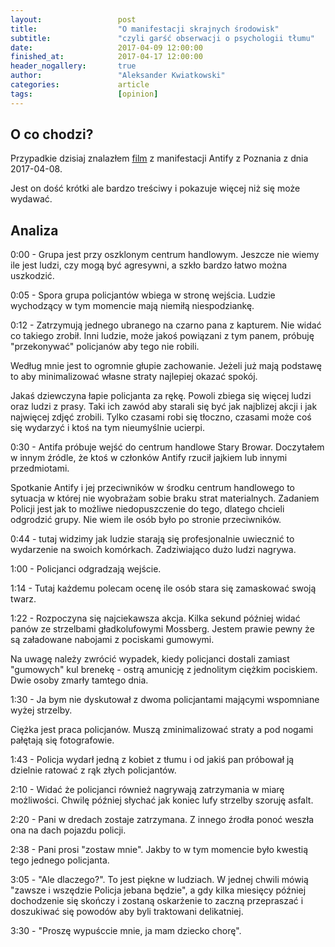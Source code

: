 ```yaml
---
layout:                 post
title:                  "O manifestacji skrajnych środowisk"
subtitle:               "czyli garść obserwacji o psychologii tłumu"
date:                   2017-04-09 12:00:00
finished_at:            2017-04-17 12:00:00
header_nogallery:       true
author:                 "Aleksander Kwiatkowski"
categories:             article
tags:                   [opinion]
---
```


[wtk1]: http://wtkplay.pl/video-id-31898-pokojowa_manifestacja_zamienila_sie_w_zamieszki
[wtk2]: http://wtkplay.pl/video-id-31890-zadyma_na_manifestacji_anarchistow

O co chodzi?
------------

Przypadkie dzisiaj znalazłem [film][wtk2] z manifestacji Antify z Poznania
z dnia 2017-04-08.

Jest on dość krótki ale bardzo treściwy i pokazuje więcej niż się może wydawać.

Analiza
-------

0:00 - Grupa jest przy oszklonym centrum handlowym. Jeszcze nie wiemy ile jest ludzi,
czy mogą być agresywni, a szkło bardzo łatwo można uszkodzić.

0:05 - Spora grupa policjantów wbiega w stronę wejścia. Ludzie wychodzący w tym
momencie mają niemiłą niespodziankę.

0:12 - Zatrzymują jednego ubranego na czarno pana z kapturem. Nie widać co takiego
zrobił. Inni ludzie, może jakoś powiązani z tym panem, próbuję "przekonywać"
policjanów aby tego nie robili.

Według mnie jest to ogromnie głupie zachowanie. Jeżeli już mają podstawę to
aby minimalizować własne straty najlepiej okazać spokój.

Jakaś dziewczyna łapie policjanta za rękę. Powoli zbiega się więcej ludzi oraz
ludzi z prasy. Taki ich zawód aby starali się być jak najblizej akcji i jak
najwięcej zdjęć zrobili. Tylko czasami robi się tłoczno, czasami może coś
się wydarzyć i ktoś na tym nieumyślnie ucierpi.

0:30 - Antifa próbuje wejść do centrum handlowe Stary Browar. Doczytałem w innym
źródle, że ktoś w członków Antify rzucił jajkiem lub innymi przedmiotami.

Spotkanie Antify i jej przeciwników w środku centrum handlowego to sytuacja w
której nie wyobrażam sobie braku strat materialnych. Zadaniem Policji jest
jak to możliwe niedopuszczenie do tego, dlatego chcieli odgrodzić grupy.
Nie wiem ile osób było po stronie przeciwników.

0:44 - tutaj widzimy jak ludzie starają się profesjonalnie uwiecznić to
wydarzenie na swoich komórkach. Zadziwiająco dużo ludzi nagrywa.

1:00 - Policjanci odgradzają wejście.

1:14 - Tutaj każdemu polecam ocenę ile osób stara się zamaskować swoją twarz.

1:22 - Rozpoczyna się najciekawsza akcja. Kilka sekund później widać panów
ze strzelbami gładkolufowymi Mossberg. Jestem prawie pewny że są załadowane
nabojami z pociskami gumowymi.

Na uwagę należy zwrócić wypadek, kiedy policjanci dostali zamiast
"gumowych" kul brenekę - ostrą amunicję z jednolitym ciężkim pociskiem.
Dwie osoby zmarły tamtego dnia.

1:30 - Ja bym nie dyskutował z dwoma policjantami mającymi wspomniane wyżej strzelby.

Ciężka jest praca policjanów. Muszą zminimalizować straty a pod nogami
pałętają się fotografowie.

1:43 - Policja wydarł jedną z kobiet z tłumu i od jakiś pan próbował ją dzielnie
ratować z rąk złych policjantów.

2:10 - Widać że policjanci również nagrywają zatrzymania w miarę możliwości.
Chwilę później słychać jak koniec lufy strzelby szoruję asfalt.

2:20 - Pani w dredach zostaje zatrzymana. Z innego źrodła ponoć weszła ona
na dach pojazdu policji.

2:38 - Pani prosi "zostaw mnie". Jakby to w tym momencie było kwestią tego
jednego policjanta.

3:05 - "Ale dlaczego?". To jest piękne w ludziach. W jednej chwili mówią "zawsze
i wszędzie Policja jebana będzie", a gdy kilka miesięcy później dochodzenie się
skończy i zostaną oskarżenie to zaczną przepraszać i doszukiwać się powodów
aby byli traktowani delikatniej.

3:30 - "Proszę wypuśccie mnie, ja mam dziecko chorę".
